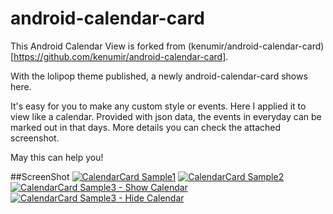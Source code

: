 android-calendar-card
=====================

This Android Calendar View is forked from (kenumir/android-calendar-card)[https://github.com/kenumir/android-calendar-card].

With the lolipop theme published, a newly android-calendar-card shows here.

It's easy for you to make any custom style or events. Here I applied it to view like a calendar. Provided with json data,
the events in everyday can be marked out in that days. More details you can check the attached screenshot.

May this can help you!

##ScreenShot
[![CalendarCard Sample1][1]][1]
[![CalendarCard Sample2][2]][2]
[![CalendarCard Sample3 - Show Calendar][3]][3]
[![CalendarCard Sample3 - Hide Calendar][4]][4]

[1]: https://github.com/gongmingqm10/android-calendar-card/raw/master/calendar-card-sample/images/sample-1.png
[2]: https://github.com/gongmingqm10/android-calendar-card/raw/master/calendar-card-sample/images/sample-2.png
[3]: https://github.com/gongmingqm10/android-calendar-card/raw/master/calendar-card-sample/images/sample-3.png
[4]: https://github.com/gongmingqm10/android-calendar-card/raw/master/calendar-card-sample/images/sample-3.1.png